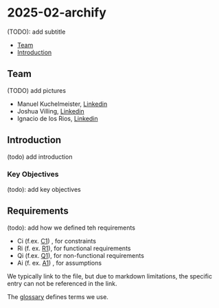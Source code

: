 # 2025-02-archify

(TODO): add subtitle

- [Team](#team)
- [Introduction](#introduction)


## Team

(TODO) add pictures

- Manuel Kuchelmeister, [Linkedin](https://www.linkedin.com/in/m-kuchelmeister)
- Joshua Villing, [Linkedin](https://www.linkedin.com/in/joshua-villing-931078130)
- Ignacio de los Rios, [Linkedin](https://www.linkedin.com/in/ignacio-de-los-rios-ruiz-713150162)

## Introduction

(todo) add introduction

### Key Objectives

(todo): add key objectives

## Requirements

(todo): add how we defined teh requirements

- Ci (f.ex. [C1](/01-requirements/requirements-and-assumptions.md)) , for constraints
- Ri (f. ex. [R1](/01-requirements/requirements-and-assumptions.md)), for functional requirements
- Qi (f.ex. [Q1](/01-requirements/requirements-and-assumptions.md)), for non-functional requirements
- Ai (f. ex. [A1](/01-requirements/requirements-and-assumptions.md)) , for assumptions

We typically link to the file, but due to markdown limitations, the specific entry can not be referenced in the link.

The [glossary](/Requirements/glossary.md) defines terms we use.
